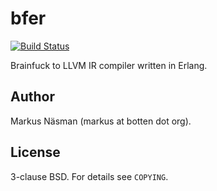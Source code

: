 bfer
==========
[![Build Status](https://travis-ci.org/markusn/bfer.png)](https://travis-ci.org/markusn/bfer)

Brainfuck to LLVM IR compiler written in Erlang.

## Author
Markus Näsman (markus at botten dot org).

## License
3-clause BSD. For details see `COPYING`.

